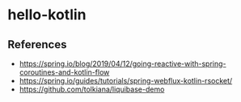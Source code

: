 # hello-kotlin

## References
- https://spring.io/blog/2019/04/12/going-reactive-with-spring-coroutines-and-kotlin-flow
- https://spring.io/guides/tutorials/spring-webflux-kotlin-rsocket/
- https://github.com/tolkiana/liquibase-demo
